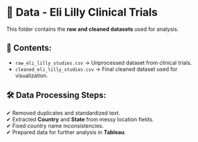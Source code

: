 # 📂 Data - Eli Lilly Clinical Trials

This folder contains the **raw and cleaned datasets** used for analysis.

## 📌 Contents:
- `raw_eli_lilly_studies.csv` → Unprocessed dataset from clinical trials.  
- `cleaned_eli_lilly_studies.csv` → Final cleaned dataset used for visualization.

## 🛠 Data Processing Steps:
✔ Removed duplicates and standardized text.  
✔ Extracted **Country** and **State** from messy location fields.  
✔ Fixed country name inconsistencies.  
✔ Prepared data for further analysis in **Tableau**.
